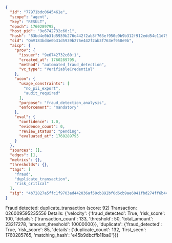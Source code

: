 ```json
{
  "id": "77971bdc0645461e",
  "scope": "agent",
  "key": "RESULT",
  "epoch": 1760289795,
  "host_pid": "9e6742732c60:1",
  "hash": "83bd4e0b31d5939b276e442f2ab3f763ef950e9b9b312f912edd54e11d79e0fc",
  "cid": "QmV183bd4e0b31d5939b276e442f2ab3f763ef950e9b",
  "aicp": {
    "prov": {
      "issuer": "9e6742732c60:1",
      "created_at": 1760289795,
      "method": "automated_fraud_detection",
      "vc_type": "VerifiableCredential"
    },
    "ucon": {
      "usage_constraints": [
        "no_pii_export",
        "audit_required"
      ],
      "purpose": "fraud_detection_analysis",
      "enforcement": "mandatory"
    },
    "eval": {
      "confidence": 1.0,
      "evidence_count": 0,
      "review_status": "pending",
      "evaluated_at": 1760289795
    }
  },
  "sources": [],
  "edges": [],
  "metrics": {},
  "thresholds": {},
  "tags": [
    "fraud",
    "duplicate_transaction",
    "risk_critical"
  ],
  "sig": "4b72827a5ffc1f9703ad442036af50cb892bf0d6cb9ae6041fbd274ff6b444f5"
}
```

Fraud detected: duplicate_transaction (score: 92)
Transaction: 026009595235556
Details: {'velocity': {'fraud_detected': True, 'risk_score': 100, 'details': {'transaction_count': 133, 'threshold': 50, 'total_amount': 23217278, 'amount_threshold': 10000000}}, 'duplicate': {'fraud_detected': True, 'risk_score': 85, 'details': {'duplicate_count': 132, 'first_seen': 1760285765, 'matching_hash': 'e45b9dbcffb11ba0'}}}